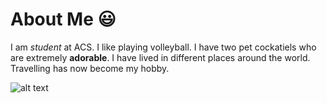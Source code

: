 # About Me :smiley:
 I am _student_ at ACS. I like playing volleyball. I have two pet cockatiels who are extremely __adorable__. I have lived in different places around the world. Travelling has now become my hobby. 

![alt text](https://ih1.redbubble.net/image.1623783615.3651/st,small,845x845-pad,1000x1000,f8f8f8.jpg "Cockatiel Pic")
<!--
**jnazneen/jnazneen** is a ✨ _special_ ✨ repository because its `README.md` (this file) appears on your GitHub profile.


- 🔭 I’m currently working on ...
- 🌱 I’m currently learning ...
- 👯 I’m looking to collaborate on ...
- 🤔 I’m looking for help with ...
- 💬 Ask me about ...
- 📫 How to reach me: ...
- 😄 Pronouns: ...
- ⚡ Fun fact: ...
-->
